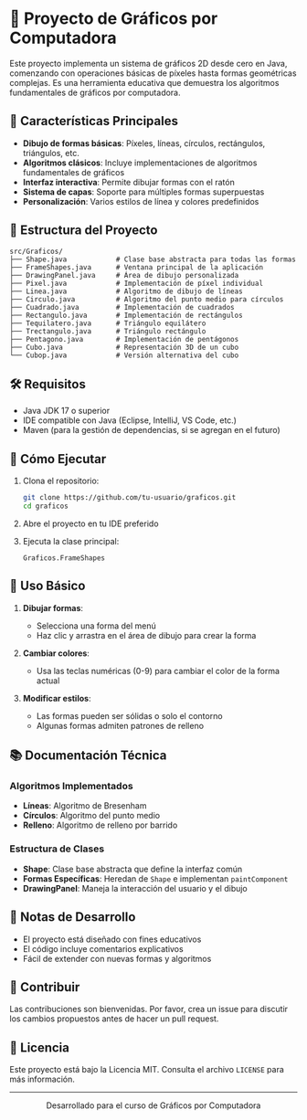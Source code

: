 # 🎨 Proyecto de Gráficos por Computadora

Este proyecto implementa un sistema de gráficos 2D desde cero en Java, comenzando con operaciones básicas de píxeles hasta formas geométricas complejas. Es una herramienta educativa que demuestra los algoritmos fundamentales de gráficos por computadora.

## 🚀 Características Principales

- **Dibujo de formas básicas**: Píxeles, líneas, círculos, rectángulos, triángulos, etc.
- **Algoritmos clásicos**: Incluye implementaciones de algoritmos fundamentales de gráficos
- **Interfaz interactiva**: Permite dibujar formas con el ratón
- **Sistema de capas**: Soporte para múltiples formas superpuestas
- **Personalización**: Varios estilos de línea y colores predefinidos

## 📂 Estructura del Proyecto

```
src/Graficos/
├── Shape.java            # Clase base abstracta para todas las formas
├── FrameShapes.java      # Ventana principal de la aplicación
├── DrawingPanel.java     # Área de dibujo personalizada
├── Pixel.java            # Implementación de píxel individual
├── Linea.java            # Algoritmo de dibujo de líneas
├── Circulo.java          # Algoritmo del punto medio para círculos
├── Cuadrado.java         # Implementación de cuadrados
├── Rectangulo.java       # Implementación de rectángulos
├── Tequilatero.java      # Triángulo equilátero
├── Trectangulo.java      # Triángulo rectángulo
├── Pentagono.java        # Implementación de pentágonos
├── Cubo.java             # Representación 3D de un cubo
└── Cubop.java            # Versión alternativa del cubo
```

## 🛠️ Requisitos

- Java JDK 17 o superior
- IDE compatible con Java (Eclipse, IntelliJ, VS Code, etc.)
- Maven (para la gestión de dependencias, si se agregan en el futuro)

## 🚀 Cómo Ejecutar

1. Clona el repositorio:
   ```bash
   git clone https://github.com/tu-usuario/graficos.git
   cd graficos
   ```

2. Abre el proyecto en tu IDE preferido

3. Ejecuta la clase principal:
   ```
   Graficos.FrameShapes
   ```

## 🎯 Uso Básico

1. **Dibujar formas**:
   - Selecciona una forma del menú
   - Haz clic y arrastra en el área de dibujo para crear la forma

2. **Cambiar colores**:
   - Usa las teclas numéricas (0-9) para cambiar el color de la forma actual

3. **Modificar estilos**:
   - Las formas pueden ser sólidas o solo el contorno
   - Algunas formas admiten patrones de relleno

## 📚 Documentación Técnica

### Algoritmos Implementados

- **Líneas**: Algoritmo de Bresenham
- **Círculos**: Algoritmo del punto medio
- **Relleno**: Algoritmo de relleno por barrido

### Estructura de Clases

- **Shape**: Clase base abstracta que define la interfaz común
- **Formas Específicas**: Heredan de `Shape` e implementan `paintComponent`
- **DrawingPanel**: Maneja la interacción del usuario y el dibujo

## 📝 Notas de Desarrollo

- El proyecto está diseñado con fines educativos
- El código incluye comentarios explicativos
- Fácil de extender con nuevas formas y algoritmos

## 🤝 Contribuir

Las contribuciones son bienvenidas. Por favor, crea un issue para discutir los cambios propuestos antes de hacer un pull request.

## 📄 Licencia

Este proyecto está bajo la Licencia MIT. Consulta el archivo `LICENSE` para más información.

---

<div align="center">
  Desarrollado para el curso de Gráficos por Computadora
</div>
